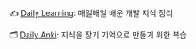 
✍️ [Daily Learning](https://github.com/BumgeunSong/BumgeunSong/blob/main/LearningLog.md): 매일매일 배운 개발 지식 정리

🗂 [Daily Anki](https://github.com/BumgeunSong/BumgeunSong/blob/main/DailyAnki.md): 지식을 장기 기억으로 만들기 위한 복습 
